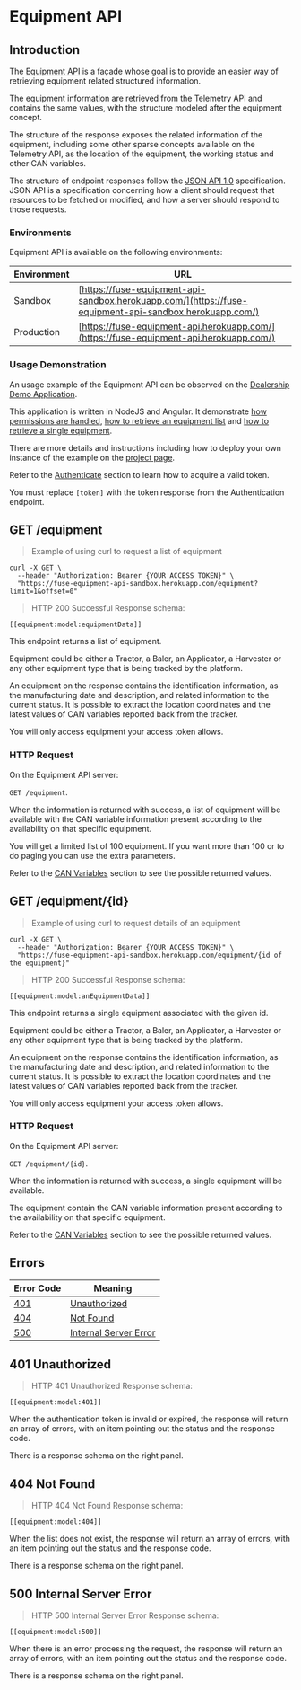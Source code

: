 # Equipment API

## Introduction

The [Equipment API](#equipment-api) is a façade whose goal is to provide an easier way of retrieving
equipment related structured information.

The equipment information are retrieved from the Telemetry API and
contains the same values, with the structure modeled after the equipment
concept.

The structure of the response exposes the related information of the equipment,
including some other sparse concepts available on the Telemetry API, as the
location of the equipment, the working status and other CAN variables.

The structure of endpoint responses follow the [JSON API 1.0](http://jsonapi.org/format/1.0/) specification.
JSON API is a specification concerning how a client should request that
resources to be fetched or modified, and how a server should respond to those
requests.

### Environments

Equipment API is available on the following environments:

| Environment | URL                                                                                                    |
| ----------- | ------------------------------------------------------------------------------------------------------ |
| Sandbox     | [https://fuse-equipment-api-sandbox.herokuapp.com/](https://fuse-equipment-api-sandbox.herokuapp.com/) |
| Production  | [https://fuse-equipment-api.herokuapp.com/](https://fuse-equipment-api.herokuapp.com/)                 |

### Usage Demonstration

An usage example of the Equipment API can be observed on the
[Dealership Demo Application](https://github.com/agco-fuse/dealership-demo).

This application is written in NodeJS and Angular. It demonstrate [how permissions are handled](#how-permissions-are-handled),
[how to retrieve an equipment list](#get-equipment) and [how to retrieve a single equipment](#get-equipment-id).

There are more details and instructions including how to deploy your own instance of the example
on the [project page](https://github.com/agco-fuse/dealership-demo).

Refer to the [Authenticate](#authenticate) section to learn how to acquire a valid token.

<aside class="notice">
You must replace <code>[token]</code> with the token response from the Authentication endpoint.
</aside>

## GET /equipment

<blockquote class='lang-specific curl'><p>Example of using curl to request a list of equipment</p></blockquote>

```curl
curl -X GET \
  --header "Authorization: Bearer {YOUR ACCESS TOKEN}" \
  "https://fuse-equipment-api-sandbox.herokuapp.com/equipment?limit=1&offset=0"
```

<blockquote class='lang-specific schema'><p>HTTP 200 Successful Response schema:</p></blockquote>

```schema
[[equipment:model:equipmentData]]
```

This endpoint returns a list of equipment.

Equipment could be either a Tractor, a Baler, an Applicator, a Harvester or any
other equipment type that is being tracked by the platform.

An equipment on the response contains the identification information, as the
manufacturing date and description, and related information to the current status.
It is possible to extract the location coordinates and the latest values of CAN
variables reported back from the tracker.

You will only access equipment your access token allows.

### HTTP Request
On the Equipment API server:

`GET /equipment`.

When the information is returned with success, a list of equipment will be available with the CAN variable
information present according to the availability on that specific equipment.

You will get a limited list of 100 equipment. If you want more than 100 or to do paging you can use the
extra parameters.

Refer to the [CAN Variables](#can-variables) section to see the possible returned values.

## GET /equipment/{id}

<blockquote class='lang-specific curl'><p>Example of using curl to request details of an equipment</p></blockquote>

```curl
curl -X GET \
  --header "Authorization: Bearer {YOUR ACCESS TOKEN}" \
  "https://fuse-equipment-api-sandbox.herokuapp.com/equipment/{id of the equipment}"
```

<blockquote class='lang-specific schema'><p>HTTP 200 Successful Response schema:</p></blockquote>

```schema
[[equipment:model:anEquipmentData]]
```

This endpoint returns a single equipment associated with the given id.

Equipment could be either a Tractor, a Baler, an Applicator, a Harvester or any
other equipment type that is being tracked by the platform.

An equipment on the response contains the identification information, as the
manufacturing date and description, and related information to the current status.
It is possible to extract the location coordinates and the latest values of CAN
variables reported back from the tracker.

You will only access equipment your access token allows.

### HTTP Request
On the Equipment API server:

`GET /equipment/{id}`.

When the information is returned with success, a single equipment will be available.

The equipment contain the CAN variable information present according to the availability on that specific equipment.

Refer to the [CAN Variables](#can-variables) section to see the possible returned values.

## Errors

Error Code                        | Meaning
----------                        | -------
[401](#401-unauthorized)          | [Unauthorized](#401-unauthorized)
[404](#404-not-found)             | [Not Found](#404-not-found)
[500](#500-internal-server-error) | [Internal Server Error](#500-internal-server-error)

## 401 Unauthorized

<blockquote class='lang-specific schema'><p>HTTP 401 Unauthorized Response schema:</p></blockquote>

```schema
[[equipment:model:401]]
```

When the authentication token is invalid or expired, the response will return an array of errors, with an item pointing out the status and the response code.

<aside class="info">There is a response schema on the right panel.</aside>

## 404 Not Found

<blockquote class='lang-specific schema'><p>HTTP 404 Not Found Response schema:</p></blockquote>

```schema
[[equipment:model:404]]
```

When the list does not exist, the response will return an array of errors, with an item pointing out the status and the response code.

<aside class="info">There is a response schema on the right panel.</aside>

## 500 Internal Server Error

<blockquote class='lang-specific schema'><p>HTTP 500 Internal Server Error Response schema:</p></blockquote>

```schema
[[equipment:model:500]]
```

When there is an error processing the request, the response will return an array of errors, with an item pointing out the status and the response code.
<aside class="info">There is a response schema on the right panel.</aside>
